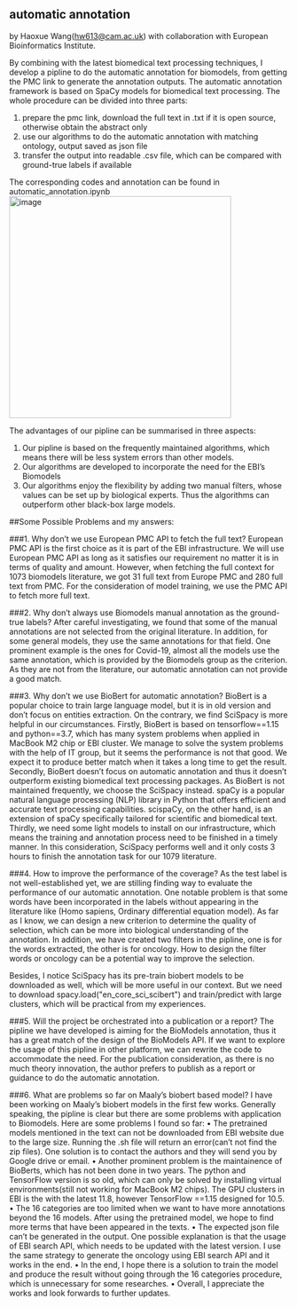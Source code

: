 ## automatic annotation
by Haoxue Wang(hw613@cam.ac.uk)
with collaboration with European Bioinformatics Institute.

By combining with the latest biomedical text processing techniques, I develop a pipline to do the automatic annotation for biomodels, from getting the PMC link to generate the annotation outputs. The automatic annotation framework is based on SpaCy models for biomedical text processing. The whole procedure can be divided into three parts: 
1. prepare the pmc link, download the full text in .txt if it is open source, otherwise obtain the abstract only
2. use our algorithms to do the automatic annotation with matching ontology, output saved as json file
3. transfer the output into readable .csv file, which can be compared with ground-true labels if available

The corresponding codes and annotation can be found in automatic_annotation.ipynb
<img width="400" alt="image" src="https://github.com/wanghaoxue0/NLP_tasks/assets/55145514/0c2463df-8258-48aa-b371-e41b43952fdd">

The advantages of our pipline can be summarised in three aspects:
1.	Our pipline is based on the frequently maintained algorithms, which means there will be less system errors than other models.
2.	Our algorithms are developed to incorporate the need for the EBI’s Biomodels
3.	Our algorithms enjoy the flexibility by adding two manual filters, whose values can be set up by biological experts. Thus the algorithms can outperform other black-box large models.

##Some Possible Problems and my answers:

###1.	Why don’t we use European PMC API to fetch the full text?
European PMC API is the first choice as it is part of the EBI infrastructure. We will use European PMC API as long as it satisfies our requirement no matter it is in terms of quality and amount. However, when fetching the full context for 1073 biomodels literature, we got 31 full text from Europe PMC and 280 full text from PMC. For the consideration of model training, we use the PMC API to fetch more full text.

###2.	Why don’t always use Biomodels manual annotation as the ground-true labels?
After careful investigating, we found that some of the manual annotations are not selected from the original literature. In addition, for some general models, they use the same annotations for that field. One prominent example is the ones for Covid-19, almost all the models use the same annotation, which is provided by the Biomodels group as the criterion. As they are not from the literature, our automatic annotation can not provide a good match.

###3.	Why don’t we use BioBert for automatic annotation?
BioBert is a popular choice to train large language model, but it is in old version and don’t focus on entities extraction. On the contrary, we find SciSpacy is more helpful in our circumstances. Firstly, BioBert is based on tensorflow==1.15 and python==3.7, which has many system problems when applied in MacBook M2 chip or EBI cluster. We manage to solve the system problems with the help of IT group, but it seems the performance is not that good. We expect it to produce better match when it takes a long time to get the result. Secondly, BioBert doesn’t focus on automatic annotation and thus it doesn’t outperform existing biomedical text processing packages. As BioBert is not maintained frequently, we choose the SciSpacy instead. spaCy is a popular natural language processing (NLP) library in Python that offers efficient and accurate text processing capabilities. scispaCy, on the other hand, is an extension of spaCy specifically tailored for scientific and biomedical text. Thirdly, we need some light models to install on our infrastructure, which means the training and annotation process need to be finished in a timely manner. In this consideration, SciSpacy performs well and it only costs 3 hours to finish the annotation task for our 1079 literature.

###4.	How to improve the performance of the coverage?
As the test label is not well-established yet, we are stilling finding way to evaluate the performance of our automatic annotation. One notable problem is that some words have been incorporated in the labels without appearing in the literature like (Homo sapiens, Ordinary differential equation model). As far as I know, we can design a new criterion to determine the quality of selection, which can be more into biological understanding of the annotation. In addition, we have created two filters in the pipline, one is for the words extracted, the other is for oncology. How to design the filter words or oncology can be a potential way to improve the selection. 

Besides, I notice SciSpacy has its pre-train biobert models to be downloaded as well, which will be more useful in our context. But we need to download spacy.load("en_core_sci_scibert")  and train/predict with large clusters, which will be practical from my experiences.


###5.	Will the project be orchestrated into a publication or a report?
The pipline we have developed is aiming for the BioModels annotation, thus it has a great match of the design of the BioModels API. If we want to explore the usage of this pipline in other platform, we can rewrite the code to accommodate the need. For the publication consideration, as there is no much theory innovation, the author prefers to publish as a report or guidance to do the automatic annotation. 

###6.	What are problems so far on Maaly’s biobert based model?
I have been working on Maaly’s biobert models in the first few works. Generally speaking, the pipline is clear but there are some problems with application to Biomodels. Here are some problems I found so far:
•	The pretrained models mentioned in the text can not be downloaded from EBI website due to the large size. Running the .sh file will return an error(can’t not find the zip files). One solution is to contact the authors and they will send you by Google drive or email.
•	Another prominent problem is the maintainence of BioBerts, which has not been done in two years. The python and TensorFlow version is so old, which can only be solved by installing virtual environments(still not working for MacBook M2 chips). The GPU clusters in EBI is the with the latest 11.8, however TensorFlow ==1.15 designed for 10.5.
•	The 16 categories are too limited when we want to have more annotations beyond the 16 models. After using the pretrained model, we hope to find more terms that have been appeared in the texts.
•	The expected json file can’t be generated in the output. One possible explanation is that the usage of EBI search API, which needs to be updated with the latest version. I use the same strategy to generate the oncology using  EBI search API and it works in the end.
•	In the end, I hope there is a solution to train the model and produce the result without going through the 16 categories procedure, which is unnecessary for some researches.
•	Overall, I appreciate the works and look forwards to further updates.
